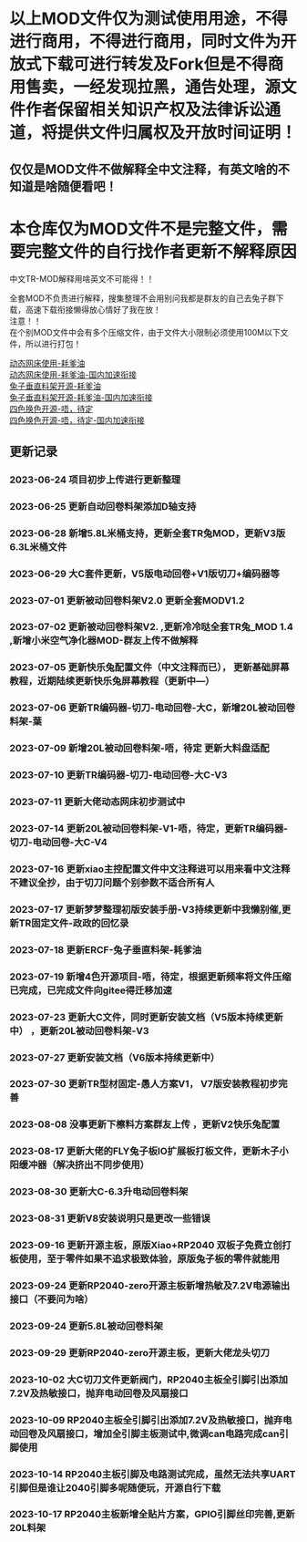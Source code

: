 <!--
 * @Author: Mjf
 * @Date: 2023-06-24 20:04:52
 * @LastEditTime: 2023-10-17 22:07:37
 * @LastEditors: Win_VScode
 * @Description: 
 * @FilePath: \undefinedf:\download\TradRack_Beta-main\STLs\TradRack_Beta-main-mod\TradRack_Beta-main-mod\readme.md
 * 版权声明暂无
-->
# 以上MOD文件仅为测试使用用途，不得进行商用，不得进行商用，同时文件为开放式下载可进行转发及Fork但是不得商用售卖，一经发现拉黑，通告处理，源文件作者保留相关知识产权及法律诉讼通道，将提供文件归属权及开放时间证明！
## 仅仅是MOD文件不做解释全中文注释，有英文啥的不知道是啥随便看吧！  

# 本仓库仅为MOD文件不是完整文件，需要完整文件的自行找作者更新不解释原因  

中文TR-MOD解释用啥英文不可能得！！  

全套MOD不负责进行解释，搜集整理不会用别问我都是群友的自己去兔子群下载，高速下载衔接懒得放心情好了我在放！  
注意！！  
    在个别MOD文件中会有多个压缩文件，由于文件大小限制必须使用100M以下文件，所以进行打包！

[动态网床使用-耗爹油](https://github.com/eamars/klipper_adaptive_bed_mesh)  
[动态网床使用-耗爹油-国内加速衔接](https://gitee.com/mjf521/klipper_adaptive_bed_mesh.git)  
[兔子垂直料架开源-耗爹油](https://github.com/eamars/VoronPrinterMods/tree/main/ercf_vertical_extrusion_stand)  
[兔子垂直料架开源-耗爹油-国内加速衔接](https://gitee.com/mjf521/VoronPrinterMods.git)  
[四色换色开源-唔，待定](https://github.com/feiwtyro/FEIW-multi_color)  
[四色换色开源-唔，待定-国内加速衔接](https://gitee.com/mjf521/FEIW-multi_color)  


## 更新记录

###   2023-06-24 项目初步上传进行更新整理  
###   2023-06-25 更新自动回卷料架添加D轴支持  
###   2023-06-28 新增5.8L米桶支持，更新全套TR兔MOD，更新V3版6.3L米桶文件  

###   2023-06-29 大C套件更新，V5版电动回卷+V1版切刀+编码器等 

###   2023-07-01 更新被动回卷料架V2.0 更新全套MODV1.2  
###   2023-07-02 更新被动回卷料架V2. ,更新冷冷哒全套TR兔_MOD 1.4 ,新增小米空气净化器MOD-群友上传不做解释
###   2023-07-05 更新快乐兔配置文件（中文注释而已）， 更新基础屏幕教程，近期陆续更新快乐兔屏幕教程（更新中—）
###   2023-07-06 更新TR编码器-切刀-电动回卷-大C，新增20L被动回卷料架-葉
###   2023-07-09 新增20L被动回卷料架-唔，待定  更新大料盘适配
###   2023-07-10 更新TR编码器-切刀-电动回卷-大C-V3
###   2023-07-11 更新大佬动态网床初步测试中  
###   2023-07-14 更新20L被动回卷料架-V1-唔，待定，更新TR编码器-切刀-电动回卷-大C-V4  
###   2023-07-16 更新xiao主控配置文件中文注释进可以用来看中文注释不建议全抄，由于切刀问题个别参数不适合所有人  
###   2023-07-17 更新梦梦整理初版安装手册-V3持续更新中我懒别催,更新TR固定文件-政政的回忆录  
###   2023-07-18 更新ERCF-兔子垂直料架-耗爹油  
###   2023-07-19 新增4色开源项目-唔，待定，根据更新频率将文件压缩已完成，已完成文件向gitee得迁移加速    
###   2023-07-23 更新大C文件，同时更新安装文档（V5版本持续更新中） ，更新20L被动回卷料架-V3  
###   2023-07-27 更新安装文档（V6版本持续更新中）  
###   2023-07-30 更新TR型材固定-愚人方案V1， V7版安装教程初步完善    
###   2023-08-08 没事更新下檫料方案群友上传  ，更新V2快乐兔配置  
###   2023-08-17 更新大佬的FLY兔子板IO扩展板打板文件，更新木子小阳缓冲器（解决挤出不同步使用）  
###   2023-08-30 更新大C-6.3升电动回卷料架    
###   2023-08-31 更新V8安装说明只是更改一些错误</p>
###   2023-09-16 更新开源主板，原版Xiao+RP2040 双板子免费立创打板使用，至于零件如果不追求极致体验，原版兔子板的零件就能用</p>
###   2023-09-24 更新RP2040-zero开源主板新增热敏及7.2V电源输出接口（不要问为啥）</p>
###   2023-09-24 更新5.8L被动回卷料架</p>
###   2023-09-29 更新RP2040-zero开源主板，更新大佬龙头切刀</p>
###   2023-10-02 大C切刀文件更新阀门，RP2040主板全引脚引出添加7.2V及热敏接口，抛弃电动回卷及风扇接口</p>
###   2023-10-09 RP2040主板全引脚引出添加7.2V及热敏接口，抛弃电动回卷及风扇接口，增加全引脚主板测试中,微调can电路完成can引脚使用</p>
###   2023-10-14 RP2040主板引脚及电路测试完成，虽然无法共享UART引脚但是谁让2040引脚多呢随便玩，开源自行下载</p>
###   2023-10-17 RP2040主板新增全贴片方案，GPIO引脚丝印完善,更新20L料架</p>
